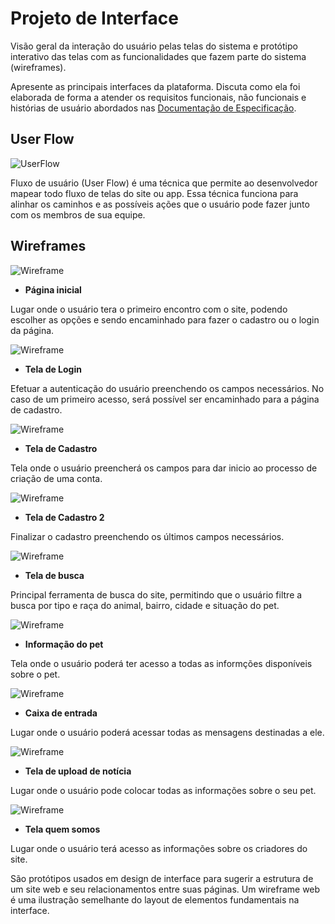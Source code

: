 
# Projeto de Interface



Visão geral da interação do usuário pelas telas do sistema e protótipo interativo das telas com as funcionalidades que fazem parte do sistema (wireframes).

 Apresente as principais interfaces da plataforma. Discuta como ela foi elaborada de forma a atender os requisitos funcionais, não funcionais e histórias de usuário abordados nas <a href="2-Especificação do Projeto.md"> Documentação de Especificação</a>.



## User Flow

![UserFlow](img/Wframes/UserFlow.png)

Fluxo de usuário (User Flow) é uma técnica que permite ao desenvolvedor mapear todo fluxo de telas do site ou app. Essa técnica funciona para alinhar os caminhos e as possíveis ações que o usuário pode fazer junto com os membros de sua equipe.



## Wireframes

![Wireframe](img/Wframes/Paginainicial.png)

 - **Página inicial**

 Lugar onde o usuário tera o primeiro encontro com o site, podendo escolher as opções e sendo encaminhado para fazer o cadastro ou o login da página.


![Wireframe](img/Wframes/Login.png)

 - **Tela de Login**

 Efetuar a autenticação do usuário preenchendo os campos necessários. No caso de um primeiro acesso, será possível ser encaminhado para a página de cadastro.


![Wireframe](img/Wframes/CadastroUsuario.png)

 - **Tela de Cadastro**

 Tela onde o usuário preencherá os campos para dar inicio ao processo de criação de uma conta.


![Wireframe](img/Wframes/CompleteRegistro.png)

 - **Tela de Cadastro 2**

 Finalizar o cadastro preenchendo os últimos campos necessários.


![Wireframe](img/Wframes/Buscadepets.png)

 - **Tela de busca**

 Principal ferramenta de busca do site, permitindo que o usuário filtre a busca por tipo e raça do animal, bairro, cidade e situação do pet.

![Wireframe](img/Wframes/Informacaopet.png)

 - **Informação do pet**

 Tela onde o usuário poderá ter acesso a todas as informções disponíveis sobre o pet.


![Wireframe](img/Wframes/CaixadeEntrada.png)

 - **Caixa de entrada**

  Lugar onde o usuário poderá acessar todas as mensagens destinadas a ele.


![Wireframe](img/Wframes/Enviarpet.png)

 - **Tela de upload de notícia**

  Lugar onde o usuário pode colocar todas as informações sobre o seu pet.


![Wireframe](img/Wframes/Quemsomos.png)

 - **Tela quem somos**

 Lugar onde o usuário terá acesso as informações sobre os criadores do site.


São protótipos usados em design de interface para sugerir a estrutura de um site web e seu relacionamentos entre suas páginas. Um wireframe web é uma ilustração semelhante do layout de elementos fundamentais na interface.
 



[def]: img/Wframes/